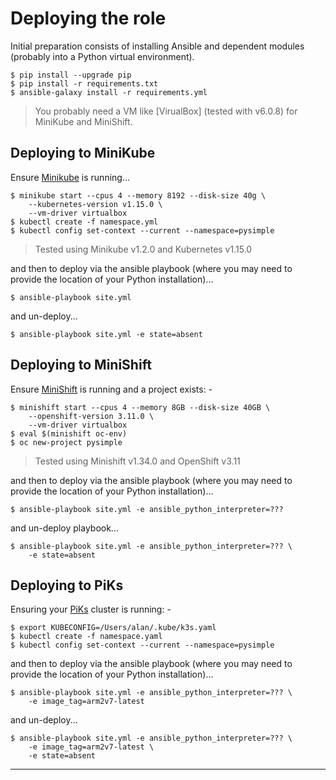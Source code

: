 # Deploying the role

Initial preparation consists of installing Ansible and
dependent modules (probably into a Python virtual environment).

    $ pip install --upgrade pip
    $ pip install -r requirements.txt
    $ ansible-galaxy install -r requirements.yml

>   You probably need a VM like [VirualBox] (tested with v6.0.8) for
    MiniKube and MiniShift.

## Deploying to MiniKube

Ensure [Minikube] is running...

    $ minikube start --cpus 4 --memory 8192 --disk-size 40g \
        --kubernetes-version v1.15.0 \
        --vm-driver virtualbox
    $ kubectl create -f namespace.yml
    $ kubectl config set-context --current --namespace=pysimple

>   Tested using Minikube v1.2.0 and Kubernetes v1.15.0

and then to deploy via the ansible playbook (where you may need
to provide the location of your Python installation)...

    $ ansible-playbook site.yml

and un-deploy...

    $ ansible-playbook site.yml -e state=absent

## Deploying to MiniShift

Ensure [MiniShift] is running and a project exists: -

    $ minishift start --cpus 4 --memory 8GB --disk-size 40GB \
        --openshift-version 3.11.0 \
        --vm-driver virtualbox
    $ eval $(minishift oc-env)
    $ oc new-project pysimple

>   Tested using Minishift v1.34.0 and OpenShift v3.11

and then to deploy via the ansible playbook (where you may need
to provide the location of your Python installation)...

    $ ansible-playbook site.yml -e ansible_python_interpreter=???

and un-deploy playbook...

    $ ansible-playbook site.yml -e ansible_python_interpreter=??? \
        -e state=absent

## Deploying to PiKs

Ensuring your [PiKs] cluster is running: -

    $ export KUBECONFIG=/Users/alan/.kube/k3s.yaml
    $ kubectl create -f namespace.yaml
    $ kubectl config set-context --current --namespace=pysimple

and then to deploy via the ansible playbook (where you may need
to provide the location of your Python installation)...

    $ ansible-playbook site.yml -e ansible_python_interpreter=??? \
        -e image_tag=arm2v7-latest

and un-deploy...

    $ ansible-playbook site.yml -e ansible_python_interpreter=??? \
        -e image_tag=arm2v7-latest \
        -e state=absent
    
---

[minikube]: https://kubernetes.io/docs/tutorials/hello-minikube
[minishift]: https://github.com/minishift/minishift
[piks]: https://gitlab.com/a.b.christie/piks
[virtualbox]: https://www.virtualbox.org
